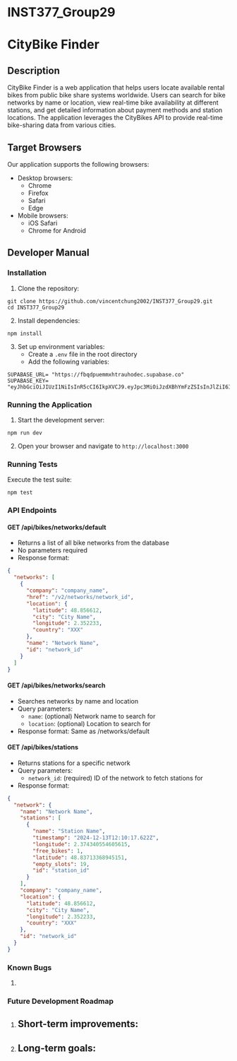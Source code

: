 # INST377_Group29

# CityBike Finder

## Description
CityBike Finder is a web application that helps users locate available rental bikes from public bike share systems worldwide. Users can search for bike networks by name or location, view real-time bike availability at different stations, and get detailed information about payment methods and station locations. The application leverages the CityBikes API to provide real-time bike-sharing data from various cities.

## Target Browsers
Our application supports the following browsers:
- Desktop browsers:
  - Chrome 
  - Firefox 
  - Safari 
  - Edge 
- Mobile browsers:
  - iOS Safari 
  - Chrome for Android

## Developer Manual

### Installation
1. Clone the repository:
```
git clone https://github.com/vincentchung2002/INST377_Group29.git
cd INST377_Group29
```

2. Install dependencies:
```
npm install
```

3. Set up environment variables:
   - Create a `.env` file in the root directory
   - Add the following variables:
```
SUPABASE_URL= "https://fbqdpuemmxhtrauhodec.supabase.co"
SUPABASE_KEY= "eyJhbGciOiJIUzI1NiIsInR5cCI6IkpXVCJ9.eyJpc3MiOiJzdXBhYmFzZSIsInJlZiI6ImZicWRwdWVtbXhodHJhdWhvZGVjIiwicm9sZSI6ImFub24iLCJpYXQiOjE3MzQyODQzNDMsImV4cCI6MjA0OTg2MDM0M30.pUD3sqfRkxbFuspCwfsGS7SspjcmDlj0EAVbDHyh8yY"
```

### Running the Application
1. Start the development server:
```
npm run dev
```
2. Open your browser and navigate to `http://localhost:3000`

### Running Tests
Execute the test suite:
```
npm test
```

### API Endpoints

#### GET /api/bikes/networks/default
- Returns a list of all bike networks from the database
- No parameters required
- Response format:
```json
{
  "networks": [
    {
      "company": "company_name",
      "href": "/v2/networks/network_id",
      "location": {
        "latitude": 48.856612,
        "city": "City Name",
        "longitude": 2.352233,
        "country": "XXX"
      },
      "name": "Network Name",
      "id": "network_id"
    }
  ]
}
```

#### GET /api/bikes/networks/search
- Searches networks by name and location
- Query parameters:
  - `name`: (optional) Network name to search for
  - `location`: (optional) Location to search for
- Response format: Same as /networks/default

#### GET /api/bikes/stations
- Returns stations for a specific network
- Query parameters:
  - `network_id`: (required) ID of the network to fetch stations for
- Response format:
```json
{
  "network": {
    "name": "Network Name",
    "stations": [
      {
        "name": "Station Name",
        "timestamp": "2024-12-13T12:10:17.622Z",
        "longitude": 2.374340554605615,
        "free_bikes": 1,
        "latitude": 48.83713368945151,
        "empty_slots": 19,
        "id": "station_id"
      }
    ],
    "company": "company_name",
    "location": {
      "latitude": 48.856612,
      "city": "City Name",
      "longitude": 2.352233,
      "country": "XXX"
    },
    "id": "network_id"
  }
}
```

### Known Bugs
1. 

### Future Development Roadmap
1. Short-term improvements:
   - 

2. Long-term goals:
   - 
